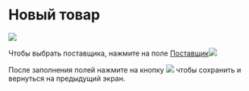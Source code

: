 # Новый товар
![](https://github.com/smpb05/DSS-Retail/blob/project-screenshots/%D0%B4%D0%BE%D0%B1%D0%B0%D0%B2%D0%BB%D0%B5%D0%BD%D0%B8%D0%B5%20%D1%82%D0%BE%D0%B2%D0%B0%D1%80%D0%B0.png)

Чтобы выбрать поставщика, нажмите на поле [Поставщик](https://github.com/smpb05/DSS-Retail/wiki/%D0%9F%D0%BE%D1%81%D1%82%D0%B0%D0%B2%D1%89%D0%B8%D0%BA%D0%B8)![](https://github.com/smpb05/DSS-Retail/blob/project-screenshots/%D0%BF%D0%BE%D0%BB%D0%B5%20%D0%BF%D0%BE%D1%81%D1%82%D0%B0%D0%B2%D1%89%D0%B8%D0%BA.png)

После заполнения полей нажмите на кнопку ![](https://github.com/smpb05/DSS-Retail/blob/project-screenshots/%D0%9A%D0%BD%D0%BE%D0%BF%D0%BA%D0%B0%20%D0%93%D0%B0%D0%BB%D0%BE%D1%87%D0%BA%D0%B0.png) чтобы сохранить и вернуться на предыдущий экран.